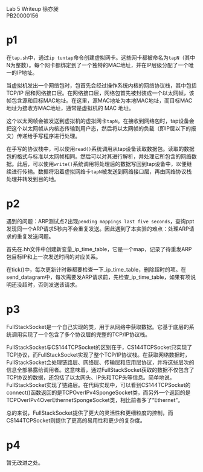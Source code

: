 Lab 5 Writeup
徐亦昶  
PB20000156
# p1
在`tap.sh`中，通过`ip tuntap`命令创建虚拟网卡。这些网卡都被命名为`tapN`（其中N为整数）。每个网卡都绑定到了一个独特的MAC地址，并在IP层级分配了一个唯一的IP地址。

当虚拟机发出一个网络包时，包首先会经过操作系统内核的网络协议栈，其中包括 TCP/IP 层和网络接口层。在网络接口层，网络包首先被封装成一个以太网帧，该帧包含源和目标MAC地址。在这里，源MAC地址为本地MAC地址，而目标MAC地址为接收方MAC地址，通常是虚拟机的 MAC 地址。

这个以太网帧会被发送到虚拟机的虚拟网卡`tapN`。在接收到网络包时，tap设备会把这个以太网帧从内核态传输到用户态，然后将以太网帧的负载（即IP层以下的报文）传递给手写程序进行处理。

在手写的协议栈中，可以使用`read()`系统调用从tap设备读取数据包。读取的数据包的格式与标准以太网帧相同。然后可以对其进行解析，并处理它所包含的网络数据。此后，可以使用`write()`系统调用将处理后的数据写回到tap设备中，以便继续进行传输。数据将沿着虚拟网络卡`tapN`被发送到网络接口层，再由网络协议栈处理并转发到目的地。
# p2
遇到的问题：ARP测试点2出现`pending mappings last five seconds`，查询ppt发现同一个ARP请求5秒内不会重复发送。因此遇到了本实验的难点：处理ARP请求的重复发送问题。

首先在.hh文件中创建新变量_ip_time_table，它是一个map，记录了待重发ARP包目标IP和上一次发送时间的对应关系。

在tick()中，每次更新计时器都要检查一下_ip_time_table，删除超时的项。在send_datagram中，每次需要发ARP请求前，先检查_ip_time_table，如果有项说明还没超时，否则发送该请求。
# p3
FullStackSocket是一个自己实现的类，用于从网络中获取数据。它基于底层的系统调用实现了一个包含了多个协议层的完整的TCP/IP协议栈。

FullStackSocket与CS144TCPSocket的区别在于，CS144TCPSocket只实现了TCP协议，而FullStackSocket实现了整个TCP/IP协议栈。在获取网络数据时，FullStackSocket会处理链路层、网络层、传输层和应用层协议，并将这些层次的信息全部暴露给调用者。这意味着，通过FullStackSocket获取的数据不仅包含了TCP协议的数据，还包括了以太网头、IP头和TCP头等信息。简单地说，FullStackSocket实现了链路层。在代码实现中，可以看到CS144TCPSocket的connect()函数返回的是TCPOverIPv4SpongeSocket类，而另外一个返回的是TCPOverIPv4OverEthernetSpongeSocket类，相比前者多了“Ethernet”。

总的来说，FullStackSocket提供了更大的灵活性和更细粒度的控制，而CS144TCPSocket则提供了更高的易用性和更少的复杂度。
# p4
暂无改进之处。